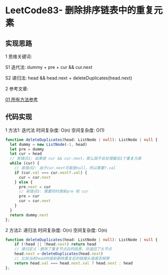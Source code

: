 
# LeetCode83- 删除排序链表中的重复元素

## 实现思路

1 思维关键词: 

  S1 迭代法: dummy + pre + cur && cur.next

  S2 递归法: head && head.next + deleteDuplicates(head.next)

2 参考文章:

[01 所有方法参考](https://leetcode.cn/problems/remove-duplicates-from-sorted-list/solution/83-shan-chu-pai-xu-lian-biao-zhong-de-zhong-fu-21/)


## 代码实现

1 方法1: 迭代法  时间复杂度: O(n) 空间复杂度: O(1)

```ts
function deleteDuplicates(head: ListNode | null): ListNode | null {
  let dummy = new ListNode(-1, head)
  let pre = dummy
  let cur = head
  // 易错点1: 如果是 cur && cur.next，那么就不会处理最后1个重复元素
  while (cur) {
    // 易错点2: 由于cur.next可能是null，所以需要?.val
    if (cur.val === cur.next?.val) {
      cur = cur.next
    } else {
      pre.next = cur
      // 易错点3: 需要同时更新pre 和 cur
      pre = cur  
      cur = cur.next
    }
  }
  return dummy.next 
};
```

2 方法2: 递归法  时间复杂度: O(n)  空间复杂度: O(n)

```ts
function deleteDuplicates(head: ListNode | null): ListNode | null {
    if (!head || !head.next) return head   
    // 递归定义：删除了重复节点后的链表，并返回了头节点
    head.next = deleteDuplicates(head.next)
    // 比较当前head的值和删除重复后的链接头值是否相等
    return head.val === head.next.val ? head.next : head
};
```